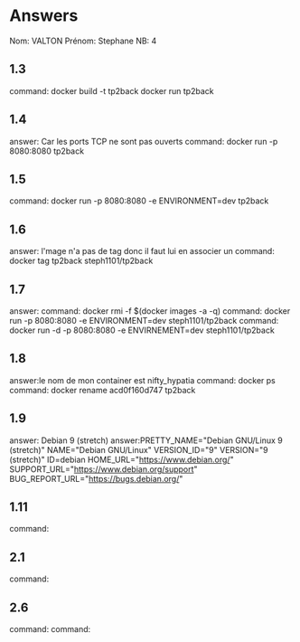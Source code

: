 # Answers

Nom: VALTON 
Prénom: Stephane
NB: 4

## 1.3
command: docker build -t tp2back 
docker run tp2back

## 1.4
answer: Car les ports TCP ne sont pas ouverts
command: docker run -p 8080:8080 tp2back

## 1.5
command: docker run -p 8080:8080 -e ENVIRONMENT=dev tp2back 

## 1.6
answer: l'mage n'a pas de tag donc il faut lui en associer un
command: docker tag tp2back steph1101/tp2back

## 1.7
answer:
command: docker rmi -f $(docker images -a -q)
command: docker run -p 8080:8080 -e ENVIRONMENT=dev steph1101/tp2back
command: docker run -d -p 8080:8080 -e ENVIRNEMENT=dev steph1101/tp2back

## 1.8
answer:le nom de mon container est nifty_hypatia
command: docker ps
command: docker rename acd0f160d747 tp2back

## 1.9
answer: Debian 9 (stretch)
answer:PRETTY_NAME="Debian GNU/Linux 9 (stretch)"
NAME="Debian GNU/Linux"
VERSION_ID="9"
VERSION="9 (stretch)"
ID=debian
HOME_URL="https://www.debian.org/"
SUPPORT_URL="https://www.debian.org/support"
BUG_REPORT_URL="https://bugs.debian.org/"


## 1.11
command: 

## 2.1
command: 

## 2.6
command: 
command: 


